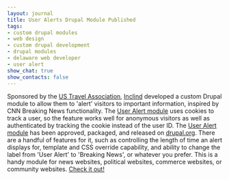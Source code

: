 ```yaml
---
layout: journal
title: User Alerts Drupal Module Published
tags: 
- custom drupal modules
- web design
- custom drupal development
- drupal modules
- delaware web developer
- user alert
show_chat: true
show_contacts: false
---
```


Sponsored by the <a href="http://www.ustravel.org" target="_blank">US Travel Association</a>, <a href="http://www.inclind.com" target="_blank">Inclind</a> developed a custom Drupal module to allow them to 'alert' visitors to important information, inspired by CNN Breaking News functionality. The <a href="http://drupal.org/project/user_alert" target="_blank">User Alert module</a> uses cookies to track a user, so the feature works well for anonymous visitors as well as authenticated by tracking the cookie instead of the user ID.      The <a href="http://drupal.org/project/user_alert" target="_blank">User Alert module</a> has been approved, packaged, and released on <a href="http://drupal.org/project/user_alert" target="_blank">drupal.org</a>. There are a handful of features for it, such as controlling the length of time an alert displays for, template and CSS override capability, and ability to change the label from 'User Alert' to 'Breaking News', or whatever you prefer.   This is a handy module for news websites, political websites, commerce websites, or community websites. <a href="http://drupal.org/project/user_alert" target="_blank">Check it out!</a>